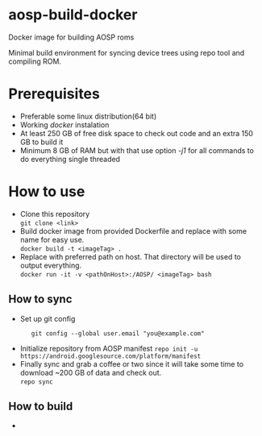 # aosp-build-docker
Docker image for building AOSP roms

Minimal build environment for syncing device trees using repo tool and compiling ROM.

# Prerequisites

* Preferable some linux distribution(64 bit)
* Working *docker* instalation
* At least 250 GB of free disk space to check out code and an extra 150 GB to build it
* Minimum 8 GB of RAM but with that use option *-j1* for all commands to do everything single threaded

# How to use

* Clone this repository  
  `git clone <link>`
* Build docker image from provided Dockerfile and replace <imageTag> with some name for easy use.  
  `docker build -t <imageTag> .`
* Replace <pathOnHost> with preferred path on host. That directory will be used to output everything.  
   `docker run -it -v <pathOnHost>:/AOSP/ <imageTag> bash`

## How to sync
* Set up git config  
  ```git config --global user.name "Your Name"
     git config --global user.email "you@example.com"
  ```
* Initialize repository from AOSP manifest 
  `repo init -u https://android.googlesource.com/platform/manifest`
* Finally sync and grab a coffee or two since it will take some time to download ~200 GB of data and check out.  
  `repo sync`
## How to build
* 
